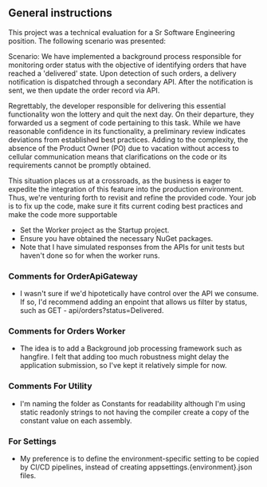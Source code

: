 ## General instructions

This project was a technical evaluation for a Sr Software Engineering position.  The following scenario was presented:

Scenario:
We have implemented a background process responsible for monitoring order status with the objective of identifying orders that have reached a 'delivered' state. Upon detection of such orders, a delivery notification is dispatched through a secondary API. After the notification is sent, we then update the order record via API.

Regrettably, the developer responsible for delivering this essential functionality won the lottery and quit the next day. On their departure, they forwarded us a segment of code pertaining to this task. While we have reasonable confidence in its functionality, a preliminary review indicates deviations from established best practices. Adding to the complexity, the absence of the Product Owner (PO) due to vacation without access to cellular communication means that clarifications on the code or its requirements cannot be promptly obtained.

This situation places us at a crossroads, as the business is eager to expedite the integration of this feature into the production environment. Thus, we're venturing forth to revisit and refine the provided code. Your job is to fix up the code, make sure it fits current coding best practices and make the code more supportable



- Set the Worker project as the Startup project.
- Ensure you have obtained the necessary NuGet packages.
- Note that I have simulated responses from the APIs for unit tests but haven't done so for when the worker runs.

### Comments for OrderApiGateway
- I wasn't sure if we'd hipotetically have control over the API we consume. If so, I'd recommend adding an enpoint that allows us filter by status, such as GET - api/orders?status=Delivered.

### Comments for Orders Worker
- The idea is to add a Background job processing framework such as hangfire.  I felt that adding too much robustness might delay the application submission, so I've kept it relatively simple for now.
 
### Comments For Utility
- I'm naming the folder as Constants for readability although I'm using static readonly strings to not having the compiler create a copy of the constant value on each assembly.

### For Settings
- My preference is to define the environment-specific setting to be copied by CI/CD pipelines, instead of creating  appsettings.{environment}.json files.
